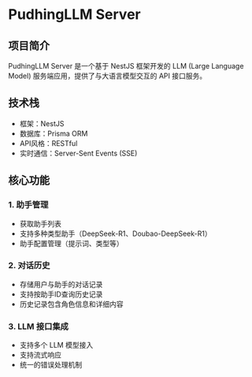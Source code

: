 # PudhingLLM Server

## 项目简介

PudhingLLM Server 是一个基于 NestJS 框架开发的 LLM (Large Language Model) 服务端应用，提供了与大语言模型交互的 API 接口服务。

## 技术栈

- 框架：NestJS
- 数据库：Prisma ORM
- API风格：RESTful
- 实时通信：Server-Sent Events (SSE)

## 核心功能

### 1. 助手管理
- 获取助手列表
- 支持多种类型助手（DeepSeek-R1、Doubao-DeepSeek-R1）
- 助手配置管理（提示词、类型等）

### 2. 对话历史
- 存储用户与助手的对话记录
- 支持按助手ID查询历史记录
- 历史记录包含角色信息和详细内容

### 3. LLM 接口集成
- 支持多个 LLM 模型接入
- 支持流式响应
- 统一的错误处理机制
